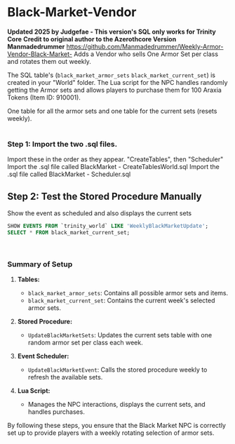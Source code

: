 # Black-Market-Vendor
**Updated 2025 by Judgefae - This version's SQL only works for Trinity Core**
**Credit to original author to the Azerothcore Version Manmadedrummer**
https://github.com/Manmadedrummer/Weekly-Armor-Vendor-Black-Market-
Adds a Vendor who sells One Armor Set per class and rotates them out weekly.

The SQL table's (`black_market_armor_sets` `black_market_current_set`) is created in your "World" folder. The Lua script for the NPC handles randomly getting the Armor sets and allows players to purchase them for 100 Araxia Tokens (Item ID: 910001).


One table for all the armor sets and one table for the current sets (resets weekly).
<br>
<br>
### Step 1: Import the two .sql files.
Import these in the order as they appear. "CreateTables", then "Scheduler"
Import the .sql file called BlackMarket - CreateTablesWorld.sql
Import the .sql file called BlackMarket - Scheduler.sql

## Step 2: Test the Stored Procedure Manually
Show the event as scheduled and also displays the current sets

```sql
SHOW EVENTS FROM `trinity_world` LIKE 'WeeklyBlackMarketUpdate';
SELECT * FROM black_market_current_set;
```

<br>

### Summary of Setup

1. **Tables:**
    - `black_market_armor_sets`: Contains all possible armor sets and items.
    - `black_market_current_set`: Contains the current week's selected armor sets.

2. **Stored Procedure:**
    - `UpdateBlackMarketSets`: Updates the current sets table with one random armor set per class each week.

3. **Event Scheduler:**
    - `UpdateBlackMarketEvent`: Calls the stored procedure weekly to refresh the available sets.

4. **Lua Script:**
    - Manages the NPC interactions, displays the current sets, and handles purchases.

By following these steps, you ensure that the Black Market NPC is correctly set up to provide players with a weekly rotating selection of armor sets.
